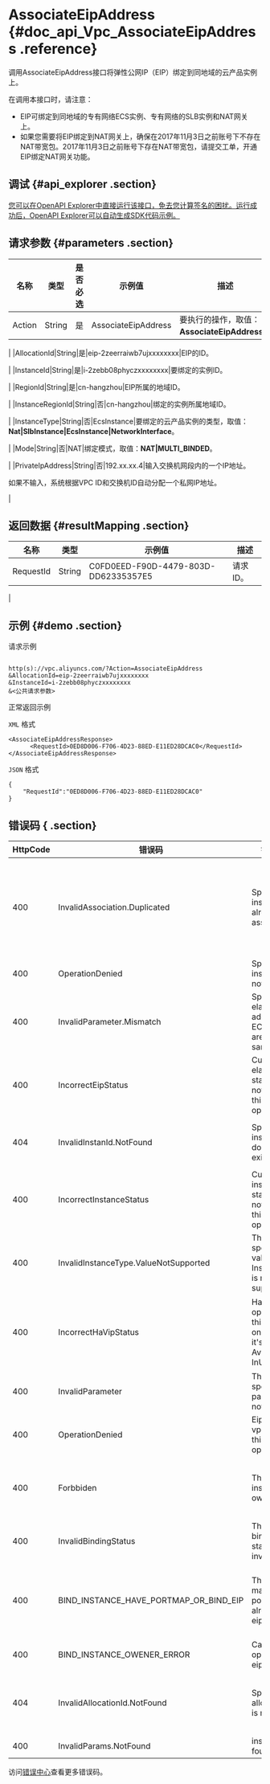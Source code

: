 # AssociateEipAddress {#doc_api_Vpc_AssociateEipAddress .reference}

调用AssociateEipAddress接口将弹性公网IP（EIP）绑定到同地域的云产品实例上。

在调用本接口时，请注意：

-   EIP可绑定到同地域的专有网络ECS实例、专有网络的SLB实例和NAT网关上。
-   如果您需要将EIP绑定到NAT网关上，确保在2017年11月3日之前账号下不存在NAT带宽包。2017年11月3日之前账号下存在NAT带宽包，请提交工单，开通EIP绑定NAT网关功能。

## 调试 {#api_explorer .section}

[您可以在OpenAPI Explorer中直接运行该接口，免去您计算签名的困扰。运行成功后，OpenAPI Explorer可以自动生成SDK代码示例。](https://api.aliyun.com/#product=Vpc&api=AssociateEipAddress&type=RPC&version=2016-04-28)

## 请求参数 {#parameters .section}

|名称|类型|是否必选|示例值|描述|
|--|--|----|---|--|
|Action|String|是|AssociateEipAddress|要执行的操作，取值：**AssociateEipAddress**。

 |
|AllocationId|String|是|eip-2zeerraiwb7ujxxxxxxxx|EIP的ID。

 |
|InstanceId|String|是|i-2zebb08phyczxxxxxxxx|要绑定的实例ID。

 |
|RegionId|String|是|cn-hangzhou|EIP所属的地域ID。

 |
|InstanceRegionId|String|否|cn-hangzhou|绑定的实例所属地域ID。

 |
|InstanceType|String|否|EcsInstance|要绑定的云产品实例的类型，取值：**Nat|SlbInstance|EcsInstance|NetworkInterface**。

 |
|Mode|String|否|NAT|绑定模式，取值：**NAT|MULTI\_BINDED**。

 |
|PrivateIpAddress|String|否|192.xx.xx.4|输入交换机网段内的一个IP地址。

 如果不输入，系统根据VPC ID和交换机ID自动分配一个私网IP地址。

 |

## 返回数据 {#resultMapping .section}

|名称|类型|示例值|描述|
|--|--|---|--|
|RequestId|String|C0FD0EED-F90D-4479-803D-DD62335357E5|请求ID。

 |

## 示例 {#demo .section}

请求示例

``` {#request_demo}

http(s)://vpc.aliyuncs.com/?Action=AssociateEipAddress
&AllocationId=eip-2zeerraiwb7ujxxxxxxxx
&InstanceId=i-2zebb08phyczxxxxxxxx
&<公共请求参数>

```

正常返回示例

`XML` 格式

``` {#xml_return_success_demo}
<AssociateEipAddressResponse>
      <RequestId>0ED8D006-F706-4D23-88ED-E11ED28DCAC0</RequestId>
</AssociateEipAddressResponse>
```

`JSON` 格式

``` {#json_return_success_demo}
{
	"RequestId":"0ED8D006-F706-4D23-88ED-E11ED28DCAC0"
}
```

## 错误码 { .section}

|HttpCode|错误码|错误信息|描述|
|--------|---|----|--|
|400|InvalidAssociation.Duplicated|Specified instance already is associated.|该实例已绑定 EIP 或 全球加速实例，不能再绑定，如需更换实例绑定的 EIP 或全球加速实例，请先解绑。|
|400|OperationDenied|Specified instance is not in VPC.|该实例在VPC中不存在。|
|400|InvalidParameter.Mismatch|Specified elastic IP address and ECS instance are not in the same region.|该EIP和ECS实例不在同一个地域内。|
|400|IncorrectEipStatus|Current elastic IP status does not support this operation|当前EIP的状态不支持该操作。|
|404|InvalidInstanId.NotFound|Specified instance does not exist.|指定的实例不存在，请您检查该实例是否正确。|
|400|IncorrectInstanceStatus|Current instance status does not support this operation.|当前实例的状态不支持该操作。|
|400|InvalidInstanceType.ValueNotSupported|The specified value of InstanceType is not supported.|参数InstanceType的值不合法。|
|400|IncorrectHaVipStatus|HaVip can be operated by this action only when it's status is Available or InUse.|只有当HAVIP的状态是Available或InUse时，才可以执行该操作。|
|400|InvalidParameter|The specified parameter is not valid.|该参数值不合法。|
|400|OperationDenied|Eip of default vpc not allow this operation|默认专有网络的EIP不支持该操作。|
|400|Forbbiden|The eip instance owener error|EIP 不属于当前调用者，请您检查该 EIP 是否可被您调用。|
|400|InvalidBindingStatus|The eip binding status invalid.|EIP绑定状态不正确。|
|400|BIND\_INSTANCE\_HAVE\_PORTMAP\_OR\_BIND\_EIP|The instance may have portMap or already bind eip.|ECS 实例已经存在端口转发规则，请删除相应的端口转发规则再进行操作。|
|400|BIND\_INSTANCE\_OWENER\_ERROR|Cannot operate the eip.|不能操作这个EIP。|
|404|InvalidAllocationId.NotFound|Specified allocation ID is not found|指定的公网 IP 不存在，请您检查您填写的参数是否正确。|
|400|InvalidParams.NotFound|instance not found|实例不存在。|

访问[错误中心](https://error-center.aliyun.com/status/product/Vpc)查看更多错误码。

